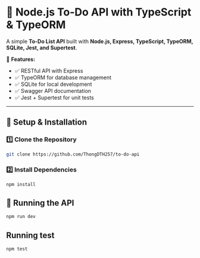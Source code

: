 # 📝 Node.js To-Do API with TypeScript & TypeORM

A simple **To-Do List API** built with **Node.js, Express, TypeScript, TypeORM, SQLite, Jest, and Supertest**.

📄 **Features:**
- ✅ RESTful API with Express
- ✅ TypeORM for database management
- ✅ SQLite for local development
- ✅ Swagger API documentation
- ✅ Jest + Supertest for unit tests

---

## 🚀 **Setup & Installation**

### 1️⃣ **Clone the Repository**
```sh
git clone https://github.com/ThongDTH257/to-do-api
```

### 2️⃣ **Install Dependencies**
```sh
npm install
```

## 🏃 **Running the API**
```sh
npm run dev
```

## **Running test**
```sh 
npm test
```


